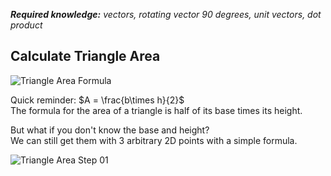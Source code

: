 <i><b>Required knowledge:</b> vectors, rotating vector 90 degrees, unit vectors, dot product</i>

## Calculate Triangle Area

![Triangle Area Formula](https://github.com/user-attachments/assets/1590d4f6-6702-41f2-9c13-96c009403951)

Quick reminder: $A = \frac{b\times h}{2}$</br>
The formula for the area of a triangle is half of its base times its height.<br>

But what if you don't know the base and height?<br>
We can still get them with 3 arbitrary 2D points with a simple formula.

![Triangle Area Step 01](https://github.com/user-attachments/assets/e8050e9c-8af0-428f-8d82-d6efa1f33509)
